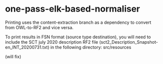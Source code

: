 # one-pass-elk-based-normaliser
Printing uses the content-extraction branch as a dependency to convert from OWL-to-RF2 and vice versa.

To print results in FSN format (source type destination), you will need to include the SCT july 2020 description RF2 file (sct2_Description_Snapshot-en_INT_20200731.txt) in the following directory:
src/resources

(will fix)

